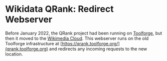 <!--
SPDX-FileCopyrightText: 2022 Sascha Brawer <sascha@brawer.ch>
SPDX-License-Identifier: MIT
-->

# Wikidata QRank: Redirect Webserver

Before January 2022, the QRank project had been running on
[Toolforge](https://toolforge.org/), but then it moved to the
[Wikimedia Cloud](https://wmcloud.org/).  This webserver runs on
the old Toolforge infrastructure at
[https://qrank.toolforge.org/](qrank.toolforge.org) and redirects any
incoming requests to the new location.
